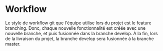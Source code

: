 # Workflow
Le style de workflow git que l'équipe utilise lors du projet est le feature branching.
Donc, chaque nouvelle fonctionnalité est créée avec une nouvelle branche, et puis fusionnée dans la branche develop. 
À la fin, lors de la livraison du projet, la branche develop sera fusionnée à la branche master.